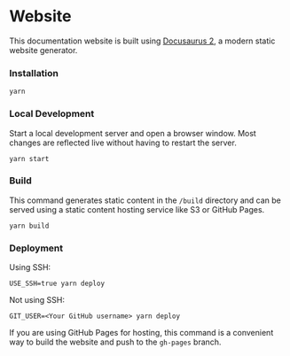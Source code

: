 # Website

This documentation website is built using [Docusaurus 2](https://docusaurus.io/), a modern static website generator.

### Installation

```
yarn
```

### Local Development

Start a local development server and open a browser window.
Most changes are reflected live without having to restart the server.

```
yarn start
```

### Build

This command generates static content in the `/build` directory and can be served using a static content hosting service like S3 or GitHub Pages.

```
yarn build
```

### Deployment

Using SSH:

```
USE_SSH=true yarn deploy
```

Not using SSH:

```
GIT_USER=<Your GitHub username> yarn deploy
```

If you are using GitHub Pages for hosting, this command is a convenient way to build the website and push to the `gh-pages` branch.
